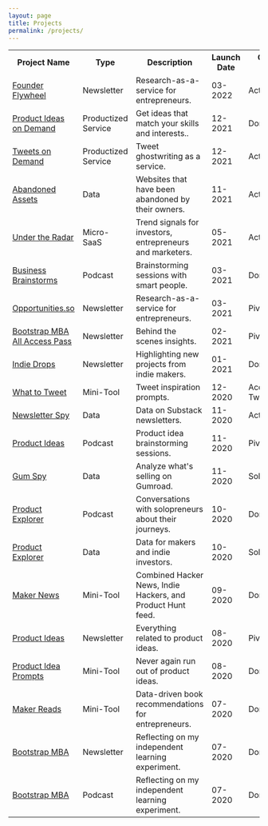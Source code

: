 ```yaml
---
layout: page
title: Projects
permalink: /projects/
---
```




<table style="width:100%">
			<tbody><tr>
						<th>Project Name</th>
						<th>Type</th>
						<th>Description</th>
						<th>Launch Date</th>
						<th>Current Status</th>
					</tr>
				<tr>
						<td><a href="https://founderflywheel.com">Founder Flywheel</a></td>
						<td>Newsletter</td>
						<td>Research-as-a-service for entrepreneurs.</td>
						<td>03-2022</td>
						<td>Active</td>
					</tr>
              <tr>
						<td><a href="https://productideas.co">Product Ideas on Demand</a></td>
						<td>Productized Service</td>
						<td>Get ideas that match your skills and interests..</td>
						<td>12-2021</td>
						<td>Dormant</td>
					</tr>
              <tr>
                <tr>
						<td><a href="https://tweetsondemand.com">Tweets on Demand</a></td>
						<td>Productized Service</td>
						<td>Tweet ghostwriting as a service.</td>
						<td>12-2021</td>
						<td>Active</td>
					</tr>
              <tr>
						<td><a href="https://abandonedassets.io">Abandoned Assets</a></td>
						<td>Data</td>
						<td>Websites that have been abandoned by their owners.</td>
						<td>11-2021</td>
						<td>Active</td>
					</tr>
					<tr>
						<td><a href="https://undertheradar.io">Under the Radar</a></td>
						<td>Micro-SaaS</td>
						<td>Trend signals for investors, entrepreneurs and marketers.</td>
						<td>05-2021</td>
						<td>Active</td>
					</tr>
					<tr>
						<td><a href="https://opportunities.so/podcast">Business Brainstorms</a></td>
						<td>Podcast</td>
						<td>Brainstorming sessions with smart people.</td>
						<td>03-2021</td>
						<td>Dormant</td>
					</tr>
					<tr>
						<td><a href="https://opportunities.so">Opportunities.so</a></td>
						<td>Newsletter</td>
						<td>Research-as-a-service for entrepreneurs.</td>
						<td>03-2021</td>
						<td>Pivot</td>
					</tr>
					<tr>
						<td><a href="https://bootstrap.mba">Bootstrap MBA All Access Pass</a></td>
						<td>Newsletter</td>
						<td>Behind the scenes insights.</td>
						<td>02-2021</td>
						<td>Pivot</td>
					</tr>
					<tr>
						<td><a href="https://indiedrops.com/">Indie Drops</a></td>
						<td>Newsletter</td>
						<td>Highlighting new projects from indie makers.</td>
						<td>01-2021</td>
						<td>Dormant</td>
					</tr>
					<tr>
						<td><a href="https://whattotweet.com">What to Tweet</a></td>
						<td>Mini-Tool</td>
						<td>Tweet inspiration prompts.</td>
						<td>12-2020</td>
						<td>Acquired by TweetHunter</td>
					</tr>
					<tr>
						<td><a href="https://newsletterspy.io">Newsletter Spy</a></td>
						<td>Data</td>
						<td>Data on Substack newsletters.</td>
						<td>11-2020</td>
						<td>Active</td>
					</tr>
					<tr>
						<td><a href="https://prompts.productideas.co/">Product Ideas</a></td>
						<td>Podcast</td>
						<td>Product idea brainstorming sessions.</td>
						<td>11-2020</td>
						<td>Pivot</td>
					</tr>
					<tr>
						<td><a href="https://gumspy.com/">Gum Spy</a></td>
						<td>Data</td>
						<td>Analyze what's selling on Gumroad.</td>
						<td>11-2020</td>
						<td>Sold</td>
					</tr>
					<tr>
						<td><a href="https://anchor.fm/product-explorer">Product Explorer</a></td>
						<td>Podcast</td>
						<td>Conversations with solopreneurs about their journeys.</td>
						<td>10-2020</td>
						<td>Dormant</td>
					</tr>
					<tr>
						<td><a href="https://productexplorer.io/">Product Explorer</a></td>
						<td>Data</td>
						<td>Data for makers and indie investors.</td>
						<td>10-2020</td>
						<td>Sold</td>
					</tr>
					<tr>
						<td><a href="https://news.makerreads.com/">Maker News</a></td>
						<td>Mini-Tool</td>
						<td>Combined Hacker News, Indie Hackers, and Product Hunt feed.</td>
						<td>09-2020</td>
						<td>Dormant</td>
					</tr>
					<tr>
						<td><a href="https://productideas.substack.com/">Product Ideas</a></td>
						<td>Newsletter</td>
						<td>Everything related to product ideas.</td>
						<td>08-2020</td>
						<td>Pivot</td>
					</tr>
					<tr>
						<td><a href="https://prompts.productideas.co/">Product Idea Prompts</a></td>
						<td>Mini-Tool</td>
						<td>Never again run out of product ideas.</td>
						<td>08-2020</td>
						<td>Dormant</td>
					</tr>
					<tr>
						<td><a href="https://makerreads.com/">Maker Reads</a></td>
						<td>Mini-Tool</td>
						<td>Data-driven book recommendations for entrepreneurs.</td>
						<td>07-2020</td>
						<td>Dormant</td>
					</tr>
					<tr>
						<td><a href="https://bootstrap.mba">Bootstrap MBA</a></td>
						<td>Newsletter</td>
						<td>Reflecting on my independent learning experiment.</td>
						<td>07-2020</td>
						<td>Dormant</td>
					</tr>
					<tr>
						<td><a href="https://anchor.fm/jakob-greenfeld">Bootstrap MBA</a></td>
						<td>Podcast</td>
						<td>Reflecting on my independent learning experiment.</td>
						<td>07-2020</td>
						<td>Dormant</td>
					</tr>

